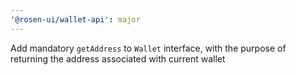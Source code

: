 ```yaml
---
'@rosen-ui/wallet-api': major
---
```


Add mandatory `getAddress` to `Wallet` interface, with the purpose of returning the address associated with current wallet
